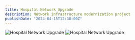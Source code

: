 ```yaml
---
title: Hospital Network Upgrade
description: Network infrastructure modernization project
publishDate: "2024-04-15T12:30:00Z"
---
```


![Hospital Network Upgrade](/portfolio/src/content/public/hospital_network_upgrade.png)
![Hospital Network Upgrade](/portfolio/src/content/public/hospital_network_upgrade_2.png) 